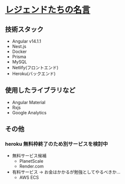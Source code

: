 # [レジェンドたちの名言](https://legends-guotations.netlify.app/)

## 技術スタック

- Angular v14.1.1
- Nest.js
- Docker
- Prisma
- MySQL
- Netlify(フロントエンド)
- Heroku(バックエンド)

## 使用したライブラリなど

- Angular Material
- Rxjs
- Google Analytics

## その他

### heroku 無料枠終了のため別サービスを検討中

- 無料サービス候補
  - PlanetScale
  - Render.com
- 有料サービス → お金はかかるが勉強としてやるべきか...
  - AWS ECS
